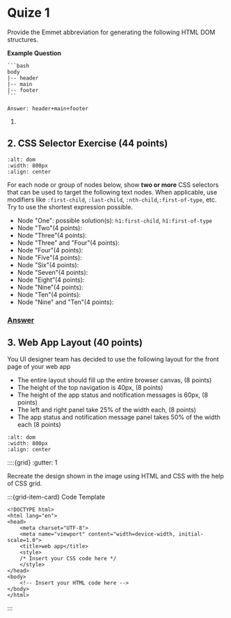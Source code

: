 # Quize 1

Provide the Emmet abbreviation for generating the following HTML DOM structures.

**Example Question**

    ```bash
    body
    |-- header
    |-- main
    |-- footer
    ```

    Answer: header+main+footer

1.

## 2. CSS Selector Exercise (44 points)

```{image} ./dom.jpg
:alt: dom
:width: 800px
:align: center
```

For each node or group of nodes below, show **two or more** CSS selectors that can be used to target the following text nodes. When applicable, use modifiers like `:first-child`, `:last-child`, `:nth-child`,`:first-of-type`, etc. Try to use the shortest expression possible.

- Node "One": possible solution(s): `h1:first-child`, `h1:first-of-type`
- Node "Two"(4 points):
- Node "Three"(4 points):
- Node "Three" and "Four"(4 points):
- Node "Four"(4 points):
- Node "Five"(4 points):
- Node "Six"(4 points):
- Node "Seven"(4 points):
- Node "Eight"(4 points):
- Node "Nine"(4 points):
- Node "Ten"(4 points):
- Node "Nine" and "Ten"(4 points):

### [Answer](https://codepen.io/Yong-Zhuang/pen/PoXRBWy)

## 3. Web App Layout (40 points)

You UI designer team has decided to use the following layout for the front page of your web app

- The entire layout should fill up the entire browser canvas, (8 points)
- The height of the top navigation is 40px, (8 points)
- The height of the app status and notification messages is 60px, (8 points)
- The left and right panel take 25% of the width each, (8 points)
- The app status and notification message panel takes 50% of the width each (8 points)

```{image} ./layout.jpg
:alt: dom
:width: 800px
:align: center
```

::::{grid} :gutter: 1

Recreate the design shown in the image using HTML and CSS with the help of CSS grid.

:::{grid-item-card} Code Template

```
<!DOCTYPE html>
<html lang="en">
<head>
    <meta charset="UTF-8">
    <meta name="viewport" content="width=device-width, initial-scale=1.0">
    <title>web app</title>
    <style>
    /* Insert your CSS code here */
    </style>
</head>
<body>
    <!-- Insert your HTML code here -->
</body>
</html>
```

:::

